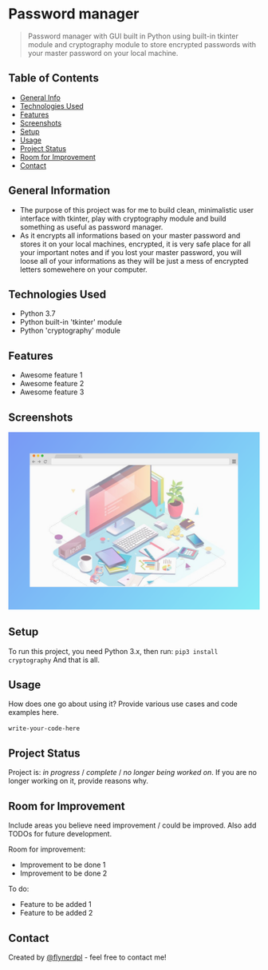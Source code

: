 # Password manager
> Password manager with GUI built in Python using built-in tkinter module and cryptography module to store encrypted passwords with your master password on your local machine.

## Table of Contents
* [General Info](#general-information)
* [Technologies Used](#technologies-used)
* [Features](#features)
* [Screenshots](#screenshots)
* [Setup](#setup)
* [Usage](#usage)
* [Project Status](#project-status)
* [Room for Improvement](#room-for-improvement)
* [Contact](#contact)
<!-- * [License](#license) -->


## General Information
- The purpose of this project was for me to build clean, minimalistic user interface with tkinter, play with cryptography module and build something as useful as password manager.
- As it encrypts all informations based on your master password and stores it on your local machines, encrypted, it is very safe place for all your important notes and if you lost your master password, you will loose all of your informations as they will be just a mess of encrypted letters somewehere on your computer.


## Technologies Used
- Python 3.7
- Python built-in 'tkinter' module
- Python 'cryptography' module


## Features
- Awesome feature 1
- Awesome feature 2
- Awesome feature 3


## Screenshots
![Example screenshot](./img/screenshot.png)
<!-- If you have screenshots you'd like to share, include them here. -->


## Setup
To run this project, you need Python 3.x, then run:
`pip3 install cryptography`
And that is all.


## Usage
How does one go about using it?
Provide various use cases and code examples here.

`write-your-code-here`


## Project Status
Project is: _in progress_ / _complete_ / _no longer being worked on_. If you are no longer working on it, provide reasons why.


## Room for Improvement
Include areas you believe need improvement / could be improved. Also add TODOs for future development.

Room for improvement:
- Improvement to be done 1
- Improvement to be done 2

To do:
- Feature to be added 1
- Feature to be added 2


## Contact
Created by [@flynerdpl](https://www.flynerd.pl/) - feel free to contact me!


<!-- Optional -->
<!-- ## License -->
<!-- This project is open source and available under the [... License](). -->

<!-- You don't have to include all sections - just the one's relevant to your project -->
